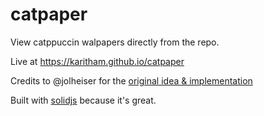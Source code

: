 # catpaper

View catppuccin walpapers directly from the repo.

Live at https://karitham.github.io/catpaper

Credits to @jolheiser for the [original idea & implementation](https://github.com/jolheiser/catpaper)

Built with [solidjs](https://github.com/solidjs/solid) because it's great.
